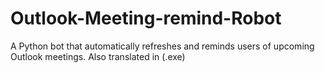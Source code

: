 # Outlook-Meeting-remind-Robot
A Python bot that automatically refreshes and reminds users of upcoming Outlook meetings. Also translated in (.exe)  
